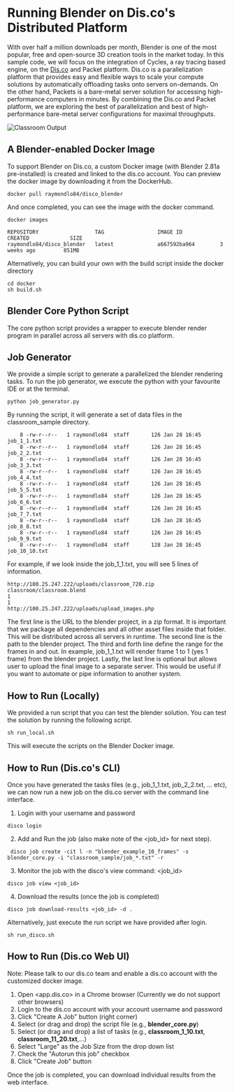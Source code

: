 # Running Blender on Dis.co's Distributed Platform 

With over half a million downloads per month, Blender is one of the most popular, free and open-source 3D creation tools in the market today. In this sample code, we will focus on the integration of Cycles, a ray tracing based engine, on the [Dis.co](http://dis.co) and Packet platform. Dis.co is a parallelization platform that provides easy and flexible ways to scale your compute solutions by automatically offloading tasks onto servers on-demands. On the other hand, Packets is a bare-metal server solution for accessing high-performance computers in minutes. By combining the Dis.co and Packet platform, we are exploring the best of parallelization and best of high-performance bare-metal server configurations for maximal throughputs.

![Classroom Output](https://github.com/Iqoqo/disco_blender/blob/master/classroom_sample/classroom.gif "Classroom")

## A Blender-enabled Docker Image
To support Blender on Dis.co, a custom Docker image (with Blender 2.81a pre-installed) is created and linked to the dis.co account. You can preview the docker image by downloading it from the DockerHub. 

```
docker pull raymondlo84/disco_blender
```

And once completed, you can see the image with the docker command.

```
docker images

REPOSITORY                  TAG                 IMAGE ID            CREATED             SIZE
raymondlo84/disco_blender   latest              a667592ba964        3 weeks ago         851MB

```
Alternatively, you can build your own with the build script inside the docker directory

```
cd docker
sh build.sh
```

## Blender Core Python Script
The core python script provides a wrapper to execute blender render program in parallel across all servers with dis.co platform. 

## Job Generator
We provide a simple script to generate a parallelized the blender rendering tasks. To run the job generator, we execute the python with your favourite IDE or at the terminal. 

```
python job_generator.py
```
By running the script, it will generate a set of data files in the classroom_sample directory.
```
    8 -rw-r--r--   1 raymondlo84  staff       126 Jan 28 16:45 job_1_1.txt
    8 -rw-r--r--   1 raymondlo84  staff       126 Jan 28 16:45 job_2_2.txt
    8 -rw-r--r--   1 raymondlo84  staff       126 Jan 28 16:45 job_3_3.txt
    8 -rw-r--r--   1 raymondlo84  staff       126 Jan 28 16:45 job_4_4.txt
    8 -rw-r--r--   1 raymondlo84  staff       126 Jan 28 16:45 job_5_5.txt
    8 -rw-r--r--   1 raymondlo84  staff       126 Jan 28 16:45 job_6_6.txt
    8 -rw-r--r--   1 raymondlo84  staff       126 Jan 28 16:45 job_7_7.txt
    8 -rw-r--r--   1 raymondlo84  staff       126 Jan 28 16:45 job_8_8.txt
    8 -rw-r--r--   1 raymondlo84  staff       126 Jan 28 16:45 job_9_9.txt
    8 -rw-r--r--   1 raymondlo84  staff       128 Jan 28 16:45 job_10_10.txt
```

For example, if we look inside the job_1_1.txt, you will see 5 lines of information.

```
http://100.25.247.222/uploads/classroom_720.zip
classroom/classroom.blend
1
1
http://100.25.247.222/uploads/upload_images.php
```

The first line is the URL to the blender project, in a zip format. It is important that we package all dependencies and all other asset files inside that folder. This will be distributed across all servers in runtime. 
The second line is the path to the blender project.
The third and forth line define the range for the frames in and out. In example, job_1_1.txt will render frame 1 to 1 (yes 1 frame) from the blender project. Lastly, the last line is optional but allows user to upload the final image to a separate server. This would be useful if you want to automate or pipe information to another system. 

## How to Run (Locally)
We provided a run script that you can test the blender solution. You can test the solution by running the following script.
```
sh run_local.sh
```
This will execute the scripts on the Blender Docker image. 


## How to Run (Dis.co's CLI)
Once you have generated the tasks files (e.g., job_1_1.txt, job_2_2.txt, ... etc), we can now run a new job on the dis.co server with the command line interface.

1. Login with your username and password 

```
disco login 
```

2. Add and Run the job (also make note of the <job_id> for next step).

```
 disco job create -cit l -n "blender_example_10_frames" -s blender_core.py -i "classroom_sample/job_*.txt" -r
```

3. Monitor the job with the disco's view command: <job_id> 

```
disco job view <job_id> 
```

4. Download the results (once the job is completed)

```
disco job download-results <job_id> -d .
```

Alternatively, just execute the run script we have provided after login. 
```
sh run_disco.sh 
```

## How to Run (Dis.co Web UI)

Note: Please talk to our dis.co team and enable a dis.co account with the customized docker image.

1. Open <app.dis.co> in a Chrome browser (Currently we do not support other browsers)
2. Login to the dis.co account with your account username and password
3. Click "Create A Job" button (right corner)
4. Select (or drag and drop) the script file (e.g., **blender_core.py**)
5. Select (or drag and drop) a list of tasks (e.g., **classroom_1_10.txt**, **classroom_11_20.txt**,...)
6. Select "Large" as the Job Size from the drop down list
7. Check the "Autorun this job" checkbox
8. Click "Create Job" button


Once the job is completed, you can download individual results from the web interface. 



